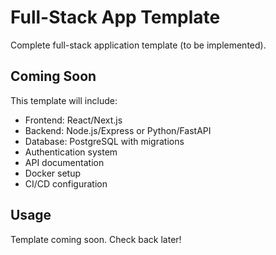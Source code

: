 # Full-Stack App Template

Complete full-stack application template (to be implemented).

## Coming Soon

This template will include:
- Frontend: React/Next.js
- Backend: Node.js/Express or Python/FastAPI
- Database: PostgreSQL with migrations
- Authentication system
- API documentation
- Docker setup
- CI/CD configuration

## Usage

Template coming soon. Check back later!